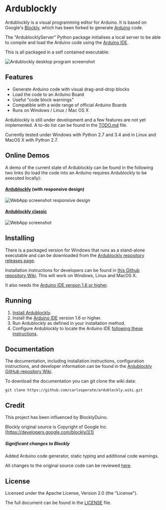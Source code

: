 # Ardublockly
Ardublockly is a visual programming editor for Arduino. It is based on Google's [Blockly][1], which has been forked to generate [Arduino](http://www.arduino.cc/) code.

The "ArdublocklyServer" Python package initialises a local server to be able to compile and load the Arduino code using the [Arduino IDE][2].

This is all packaged in a self contained executable:

![Ardublockly desktop program screenshot][desktop_screeshot]

## Features
* Generate Arduino code with visual drag-and-drop blocks
* Load the code to an Arduino Board
* Useful "code block warnings"
* Compatible with a wide range of official Arduino Boards
* Runs on Windows / Linux / Mac OS X

Ardublockly is still under development and a few features are not yet implemented. A to-do list can be found in the [TODO.md][3] file.

Currently tested under Windows with Python 2.7 and 3.4 and in Linux and MacOS X with Python 2.7.


## Online Demos
A demo of the current state of Ardublockly can be found in the following two links (to load the code into an Arduino requires Ardublockly to be executed locally):

#### [Ardublockly][10] (with responsive design)
![WebApp screenshot responsive design][web_screenshot_responsive]

#### [Ardublockly classic][11]
![WebApp screenshot][web_screenshot_classic]



## Installing
There is a packaged version for Windows that runs as a stand-alone executable and can be downloaded from the [Ardublockly repository releases page][4].

Installation instructions for developers can be found in [this Github repository Wiki][5]. This will work on Windows, Linux and MacOS X.

It also needs the [Arduino IDE version 1.6 or higher](http://arduino.cc/en/main/software).


## Running
1. [Install Ardublockly][5].
2. Install the [Arduino IDE][2] version 1.6 or higher.
3. Run Ardublockly as defined in your installation method.
3. Configure Ardublockly to locate the Arduino IDE [following these instructions][6].


## Documentation
The documentation, including installation instructions, configuration instructions, and developer information can be found in the [Ardublockly GitHub repository Wiki][7].

To download the documentation you can git clone the wiki data:
```
git clone https://github.com/carlosperate/ardublockly.wiki.git
```


## Credit
This project has been influenced by BlocklyDuino.

Blockly original source is Copyright of Google Inc. [https://developers.google.com/blockly/][1]

##### Significant changes to Blockly
Added Arduino code generator, static typing and additional code warnings.

All changes to the original source code can be reviewed [here][8].


## License
Licensed under the Apache License, Version 2.0 (the "License").

The full document can be found in the [LICENSE][9] file.


[1]: https://developers.google.com/blockly/
[2]: http://arduino.cc/en/main/software/
[3]: TODO.md
[4]: https://github.com/carlosperate/ardublockly/releases/
[5]: https://github.com/carlosperate/ardublockly/wiki/Installing-Ardublockly
[6]: https://github.com/carlosperate/ardublockly/wiki/Configure-Ardublockly
[7]: https://github.com/carlosperate/ardublockly/wiki
[8]: https://github.com/carlosperate/ardublockly/compare/blockly-original...master
[9]: https://github.com/carlosperate/ardublockly/blob/master/LICENSE
[10]: http://carlosperate.github.io/ardublockly/ardublockly/index.html
[11]: http://carlosperate.github.io/ardublockly/ardublockly/classic/index.html


[desktop_screeshot]: http://carlosperate.github.io/ardublockly/images/screenshot_desktop_1.png
[web_screenshot_responsive]: http://carlosperate.github.io/ardublockly/images/screenshot_material_all_small.jpg
[web_screenshot_classic]: http://carlosperate.github.io/ardublockly/images/screenshot_1.png
